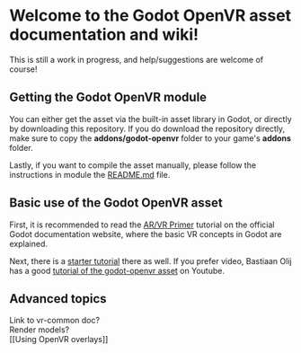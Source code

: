 # Welcome to the Godot OpenVR asset documentation and wiki!

This is still a work in progress, and help/suggestions are welcome of course!

## Getting the Godot OpenVR module

You can either get the asset via the built-in asset library in Godot, or directly by downloading this repository. If you do download the repository directly, make sure to copy the **addons/godot-openvr** folder to your game's **addons** folder.

Lastly, if you want to compile the asset manually, please follow the instructions in module the [README.md](https://github.com/GodotVR/godot_openvr/blob/master/README.md) file.

## Basic use of the Godot OpenVR asset

First, it is recommended to read the [AR/VR Primer](https://docs.godotengine.org/en/latest/tutorials/vr/vr_primer.html) tutorial on the official Godot documentation website, where the basic VR concepts in Godot are explained.

Next, there is a [starter tutorial](https://docs.godotengine.org/en/latest/tutorials/vr/vr_starter_tutorial/vr_starter_tutorial_part_one.html) there as well. If you prefer video, Bastiaan Olij has a good [tutorial of the godot-openvr asset](https://www.youtube.com/watch?v=267dRjEYliU) on Youtube.

## Advanced topics

Link to vr-common doc?  
Render models?  
[[Using OpenVR overlays]]